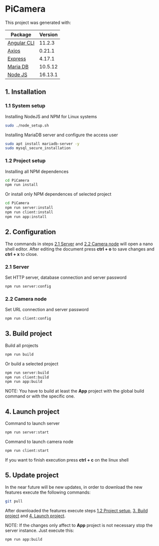 # **PiCamera**

This project was generated with:

Package                                 | Version
----------------------------------------|--------
[Angular CLI](https://cli.angular.io)   | 11.2.3
[Axios](https://github.com/axios/axios) | 0.21.1
[Express](https://expressjs.com)        | 4.17.1
[Maria DB](https://mariadb.org)         | 10.5.12
[Node JS](https://nodejs.org)           | 16.13.1

## 1. Installation

### 1.1 System setup
Installing NodeJS and NPM for Linux systems

```bash
sudo ./node_setup.sh
```

Installing MariaDB server and configure the access user

```bash
sudo apt install mariadb-server -y
sudo mysql_secure_installation
```

### 1.2 Project setup

Installing all NPM dependences
```bash
cd PiCamera
npm run install
```

Or install only NPM dependences of selected project
```bash
cd PiCamera
npm run server:install
npm run client:install
npm run app:install
```

## 2. Configuration

The commands in steps [2.1 Server](#2.1-Server) and [2.2 Camera node](#2.2-Camera-node) will open a nano shell editor. After editing the document press **ctrl + o** to save changes and **ctrl + x** to close.

### 2.1 Server

Set HTTP server, database connection and server password
```bash
npm run server:config
```
### 2.2 Camera node

Set URL connection and server password
```bash
npm run client:config
```

## 3. Build project

Build all projects
```bash
npm run build
```

Or build a selected project
```bash
npm run server:build
npm run client:build
npm run app:build
```

NOTE: You have to build at least the **App** project with the global build command or with the specific one.

## 4. Launch project

Command to launch server
```bash
npm run server:start
```

Command to launch camera node
```bash
npm run client:start
```

If you want to finish execution press **ctrl + c** on the linux shell

## 5. Update project
In the near future will be new updates, in order to download the new features execute the following commands:

```bash
git pull
```
After downloaded the features execute steps [1.2 Project setup](#1.2-Project-setup), [3. Build project](#3.-Build-project) and [4. Launch project](#4.-Launch-project).

NOTE: If the changes only affect to **App** project is not necessary stop the server instance. Just execute this:

```bash
npm run app:build
```
